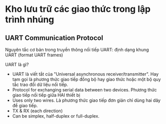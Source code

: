 <h1>Kho lưu trữ các giao thức trong lập trình nhúng</h1>

<h2>UART Communication Protocol</h2>

Nguyên tắc cơ bản trong truyền thông nối tiếp UART: định dạng khung UART (format UART frames)

UART là gì?

- UART là viết tắt của "Universal asynchronous receiver/transmitter". Hay tạm gọi là phương thức giao tiếp đồng bộ hay giao thức hoặc một bộ quy tắc trao đổi dữ liệu nối tiếp.
- Protocol for exchanging serial data between two devices. Phương thức giao tiếp nối tiếp giữa HAI thiết bị
- Uses only two wires. Là phương thức giao tiếp đơn giản chỉ dùng hai dây để giao tiếp. 
- TX & RX (each direction)
- Can be simplex, half-duplex or full-duplex. 